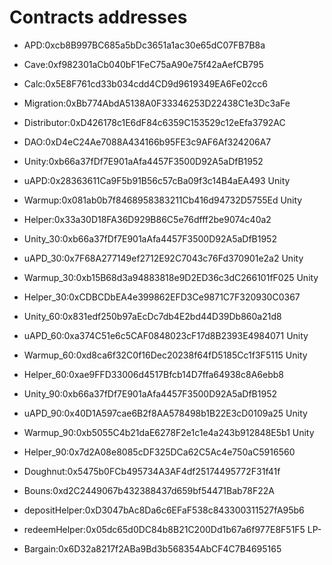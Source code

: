# Contracts addresses

* APD:0xcb8B997BC685a5bDc3651a1ac30e65dC07FB7B8a&#x20;
* Cave:0xf982301aCb040bF1FeC75aA90e75f42aAefCB795&#x20;
* Calc:0x5E8F761cd33b034cdd4CD9d9619349EA6Fe02cc6&#x20;
* Migration:0xBb774AbdA5138A0F33346253D22438C1e3Dc3aFe&#x20;
* Distributor:0xD426178c1E6dF84c6359C153529c12eEfa3792AC&#x20;
*   DAO:0xD4eC24Ae7088A434166b95FE3c9AF6Af324206A7


* Unity:0xb66a37fDf7E901aAfa4457F3500D92A5aDfB1952&#x20;
* uAPD:0x28363611Ca9F5b91B56c57cBa09f3c14B4aEA493 Unity&#x20;
* Warmup:0x081ab0b7f8468958383211Cb416d94732D5755Ed Unity&#x20;
*   Helper:0x33a30D18FA36D929B86C5e76dfff2be9074c40a2


* Unity\_30:0xb66a37fDf7E901aAfa4457F3500D92A5aDfB1952&#x20;
* uAPD\_30:0x7F68A277149ef2712E92C7043c76Fd370901e2a2 Unity&#x20;
* Warmup\_30:0xb15B68d3a94883818e9D2ED36c3dC266101fF025 Unity&#x20;
*   Helper\_30:0xCDBCDbEA4e399862EFD3Ce9871C7F320930C0367


* Unity\_60:0x831edf250b97aEcDc7db4E2bd44D39Db860a21d8&#x20;
* uAPD\_60:0xa374C51e6c5CAF0848023cF17d8B2393E4984071 Unity&#x20;
* Warmup\_60:0xd8ca6f32C0f16Dec20238f64fD5185Cc1f3F5115 Unity&#x20;
*   Helper\_60:0xae9FFD33006d4517Bfcb14D7ffa64938c8A6ebb8


* Unity\_90:0xb66a37fDf7E901aAfa4457F3500D92A5aDfB1952&#x20;
* uAPD\_90:0x40D1A597cae6B2f8AA578498b1B22E3cD0109a25 Unity&#x20;
* Warmup\_90:0xb5055C4b21daE6278F2e1c1e4a243b912848E5b1 Unity&#x20;
* Helper\_90:0x7d2A08e8085cDF325DCa62C5Ac4e750aC5916560&#x20;
* Doughnut:0x5475b0FCb495734A3AF4df25174495772F31f41f&#x20;
* Bouns:0xd2C2449067b432388437d659bf54471Bab78F22A&#x20;
* depositHelper:0xD3047bAc8Da6c6EFaF538c843300311527fA95b6&#x20;
* redeemHelper:0x05dc65d0DC84b8B21C200Dd1b67a6f977E8F51F5 LP-
* Bargain:0x6D32a8217f2ABa9Bd3b568354AbCF4C7B4695165
